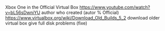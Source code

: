 Xbox One in the Official Virtual Box
https://www.youtube.com/watch?v=bL56sDwniYU
author who created (autor % Official)
https://www.virtualbox.org/wiki/Download_Old_Builds_5_2
download older virtual box give full disk problems (fixe)
